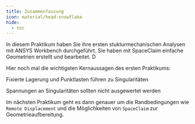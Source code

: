 ```yaml
---
title: Zusammenfassung
icon: material/head-snowflake
hide:
  - toc
---
```


In diesem Praktikum haben Sie ihre ersten stukturmechanischen Analysen mit ANSYS Workbench durchgeführt. Sie haben mit SpaceClaim einfache Geometrien erstellt und bearbeitet. D

Hier noch mal die wichtigsten Kernaussagen des ersten Praktikums:

<div class="steps" markdown="1">

  <div class="step">
    <p class="step-title" role="heading" aria-level="2">Fixierte Lagerung und Punktlasten führen zu Singularitäten</p>
  </div>

  <div class="step">
    <p class="step-title" role="heading" aria-level="2">Spannungen an Singularitäten sollten nicht ausgewertet werden</p>
  </div>

</div>

Im nächsten Praktikum geht es dann genauer um die Randbedingungen wie `Remote Displacement` und die Möglichkeiten von `SpaceClaim` zur Geometrieaufbereitung.